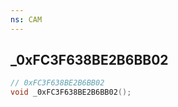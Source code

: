 ```yaml
---
ns: CAM
---
```

## _0xFC3F638BE2B6BB02

```c
// 0xFC3F638BE2B6BB02
void _0xFC3F638BE2B6BB02();
```

